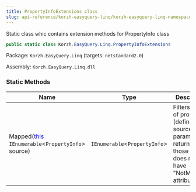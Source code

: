 ```yaml
---
title: PropertyInfoExtensions class
slug: api-reference/korzh-easyquery-linq/korzh-easyquery-linq-namespace/propertyinfoextensions-class
---
```

Static class whic contains extension methods for PropertyInfo class
```csharp
public static class Korzh.EasyQuery.Linq.PropertyInfoExtensions

```
Package: `Korzh.EasyQuery.Linq` (targets: `netstandard2.0`)

Assembly: `Korzh.EasyQuery.Linq.dll`

### Static Methods

| Name | Type | Description | 
| --- | --- | --- | 
| Mapped(<span style='color: blue'>this</span> `IEnumerable`&lt;`PropertyInfo`&gt; source) | `IEnumerable`&lt;`PropertyInfo`&gt; | Filters the list of properties (defined by source parameter) to return only those which does not have "NotMapped" attribute. |